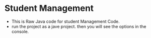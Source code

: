 # Student Management
* This is Raw Java code for student Management Code.
* run the project as a jave project. then you will see the options in the console.
